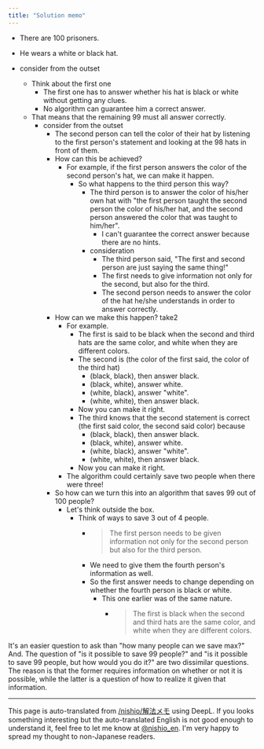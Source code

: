 ```yaml
---
title: "Solution memo"
---
```


- There are 100 prisoners.
- He wears a white or black hat.


- consider from the outset
    - Think about the first one
        - The first one has to answer whether his hat is black or white without getting any clues.
        - No algorithm can guarantee him a correct answer.
    - That means that the remaining 99 must all answer correctly.
        - consider from the outset
            - The second person can tell the color of their hat by listening to the first person's statement and looking at the 98 hats in front of them.
            - How can this be achieved?
                - For example, if the first person answers the color of the second person's hat, we can make it happen.
                    - So what happens to the third person this way?
                        - The third person is to answer the color of his/her own hat with "the first person taught the second person the color of his/her hat, and the second person answered the color that was taught to him/her".
                            - I can't guarantee the correct answer because there are no hints.
                        - consideration
                            - The third person said, "The first and second person are just saying the same thing!"
                            - The first needs to give information not only for the second, but also for the third.
                            - The second person needs to answer the color of the hat he/she understands in order to answer correctly.
            - How can we make this happen? take2
                - For example.
                    - The first is said to be black when the second and third hats are the same color, and white when they are different colors.
                    - The second is (the color of the first said, the color of the third hat)
                        - (black, black), then answer black.
                        - (black, white), answer white.
                        - (white, black), answer "white".
                        - (white, white), then answer black.
                    - Now you can make it right.
                    - The third knows that the second statement is correct (the first said color, the second said color) because
                        - (black, black), then answer black.
                        - (black, white), answer white.
                        - (white, black), answer "white".
                        - (white, white), then answer black.
                    - Now you can make it right.
                - The algorithm could certainly save two people when there were three!
            - So how can we turn this into an algorithm that saves 99 out of 100 people?
                - Let's think outside the box.
                    - Think of ways to save 3 out of 4 people.
                        - >  The first person needs to be given information not only for the second person but also for the third person.
                        - We need to give them the fourth person's information as well.
                        - So the first answer needs to change depending on whether the fourth person is black or white.
                            - This one earlier was of the same nature.
                                - > The first is black when the second and third hats are the same color, and white when they are different colors.


It's an easier question to ask than "how many people can we save max?" And.
The question of "is it possible to save 99 people?" and "is it possible to save 99 people, but how would you do it?" are two dissimilar questions.
The reason is that the former requires information on whether or not it is possible, while the latter is a question of how to realize it given that information.


---
This page is auto-translated from [/nishio/解法メモ](https://scrapbox.io/nishio/解法メモ) using DeepL. If you looks something interesting but the auto-translated English is not good enough to understand it, feel free to let me know at [@nishio_en](https://twitter.com/nishio_en). I'm very happy to spread my thought to non-Japanese readers.